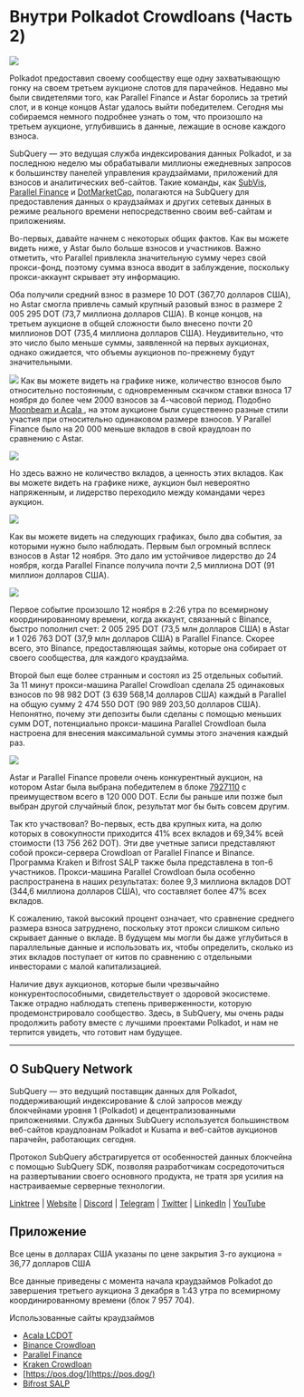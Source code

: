 # Внутри Polkadot Crowdloans (Часть 2)

![](https://miro.medium.com/max/1400/0*MqQhXJbmnfMSqf-8)

Polkadot предоставил своему сообществу еще одну захватывающую гонку на своем третьем аукционе слотов для парачейнов. Недавно мы были свидетелями того, как Parallel Finance и Astar боролись за третий слот, и в конце концов Astar удалось выйти победителем. Сегодня мы собираемся немного подробнее узнать о том, что произошло на третьем аукционе, углубившись в данные, лежащие в основе каждого взноса.

SubQuery — это ведущая служба индексирования данных Polkadot, и за последнюю неделю мы обрабатывали миллионы ежедневных запросов к большинству панелей управления краудзаймами, приложений для взносов и аналитических веб-сайтов. Такие команды, как [SubVis](https://www.subvis.io/), [Parallel Finance](https://parallel.fi/) и [DotMarketCap](https://dotmarketcap.com/), полагаются на SubQuery для предоставления данных о краудзаймах и других сетевых данных в режиме реального времени непосредственно своим веб-сайтам и приложениям.

Во-первых, давайте начнем с некоторых общих фактов. Как вы можете видеть ниже, у Astar было больше взносов и участников. Важно отметить, что Parallel привлекла значительную сумму через свой прокси-фонд, поэтому сумма взноса вводит в заблуждение, поскольку прокси-аккаунт скрывает эту информацию.

Оба получили средний взнос в размере 10 DOT (367,70 долларов США), но Astar смогла привлечь самый крупный разовый взнос в размере 2 005 295 DOT (73,7 миллиона долларов США). В конце концов, на третьем аукционе в общей сложности было внесено почти 20 миллионов DOT (735,4 миллиона долларов США). Неудивительно, что это число было меньше суммы, заявленной на первых аукционах, однако ожидается, что объемы аукционов по-прежнему будут значительными.

![](https://miro.medium.com/max/1920/1*cHMt10lANsqtkLYHCv6iWg.png) Как вы можете видеть на графике ниже, количество взносов было относительно постоянным, с одновременным скачком ставки взноса 17 ноября до более чем 2000 взносов за 4-часовой период. Подобно [Moonbeam и Acala ](./20211124-polkadot-crowdloans.md), на этом аукционе были существенно разные стили участия при относительно одинаковом размере взносов. У Parallel Finance было на 20 000 меньше вкладов в свой краудлоан по сравнению с Astar.

![](https://miro.medium.com/max/1920/0*QLdNkyaQBBj3L9Eu)

Но здесь важно не количество вкладов, а ценность этих вкладов. Как вы можете видеть на графике ниже, аукцион был невероятно напряженным, и лидерство переходило между командами через аукцион.

![](https://miro.medium.com/max/1920/0*AGGfB2oBSwoplGhv)

Как вы можете видеть на следующих графиках, было два события, за которыми нужно было наблюдать. Первым был огромный всплеск взносов в Astar 12 ноября. Это дало им устойчивое лидерство до 24 ноября, когда Parallel Finance получила почти 2,5 миллиона DOT (91 миллион долларов США).

![](https://miro.medium.com/max/1920/0*UK4Drn6LXcjebF_V)

Первое событие произошло 12 ноября в 2:26 утра по всемирному координированному времени, когда аккаунт, связанный с Binance, быстро пополнил счет: 2 005 295 DOT (73,5 млн долларов США) в Astar и 1 026 763 DOT (37,9 млн долларов США) в Parallel Finance. Скорее всего, это Binance, предоставляющая займы, которые она собирает от своего сообщества, для каждого краудзайма.

Второй был еще более странным и состоял из 25 отдельных событий. За 11 минут прокси-машина Parallel Crowdloan сделала 25 одинаковых взносов по 98 982 DOT (3 639 568,14 долларов США) каждый в Parallel на общую сумму 2 474 550 DOT (90 989 203,50 долларов США). Непонятно, почему эти депозиты были сделаны с помощью меньших сумм DOT, потенциально прокси-машина Parallel Crowdloan была настроена для внесения максимальной суммы этого значения каждый раз.

![](https://miro.medium.com/max/1920/0*ZErTVoVAvSJvaIsL)

Astar и Parallel Finance провели очень конкурентный аукцион, на котором Astar была выбрана победителем в блоке [7927110](https://polkadot.subscan.io/block/7927110) с преимуществом всего в 120 000 DOT. Если бы раньше или позже был выбран другой случайный блок, результат мог бы быть совсем другим.

Так кто участвовал? Во-первых, есть два крупных кита, на долю которых в совокупности приходится 41% всех вкладов и 69,34% всей стоимости (13 756 262 DOT). Эти две учетные записи представляют собой прокси-сервера Crowdloan от Parallel Finance и Binance. Программа Kraken и Bifrost SALP также была представлена в топ-6 участников. Прокси-машина Parallel Crowdloan была особенно распространена в наших результатах: более 9,3 миллиона вкладов DOT (344,6 миллиона долларов США), что составляет более 47% всех вкладов.

К сожалению, такой высокий процент означает, что сравнение среднего размера взноса затруднено, поскольку этот прокси слишком сильно скрывает данные о вкладе. В будущем мы могли бы даже углубиться в параллельные данные и использовать их, чтобы определить, сколько из этих вкладов поступает от китов по сравнению с отдельными инвесторами с малой капитализацией.

Наличие двух аукционов, которые были чрезвычайно конкурентоспособными, свидетельствует о здоровой экосистеме. Также отрадно наблюдать степень приверженности, которую продемонстрировало сообщество. Здесь, в SubQuery, мы очень рады продолжить работу вместе с лучшими проектами Polkadot, и нам не терпится увидеть, что готовит нам будущее.

---

## О SubQuery Network

SubQuery — это ведущий поставщик данных для Polkadot, поддерживающий индексирование & слой запросов между блокчейнами уровня 1 (Polkadot) и децентрализованными приложениями. Служба данных SubQuery используется большинством веб-сайтов краудлоанам Polkadot и Kusama и веб-сайтов аукционов парачейн, работающих сегодня.

Протокол SubQuery абстрагируется от особенностей данных блокчейна с помощью SubQuery SDK, позволяя разработчикам сосредоточиться на развертывании своего основного продукта, не тратя зря усилия на настраиваемые серверные технологии.

​​​​[Linktree](https://linktr.ee/subquerynetwork) | [Website](https://subquery.network/) | [Discord](https://discord.com/invite/78zg8aBSMG) | [Telegram](https://t.me/subquerynetwork) | [Twitter](https://twitter.com/subquerynetwork) | [LinkedIn](https://www.linkedin.com/company/subquery) | [YouTube](https://www.youtube.com/channel/UCi1a6NUUjegcLHDFLr7CqLw)

## Приложение

Все цены в долларах США указаны по цене закрытия 3-го аукциона = 36,77 долларов США

Все данные приведены с момента начала краудзаймов Polkadot до завершения третьего аукциона 3 декабря в 1:43 утра по всемирному координированному времени (блок 7 957 704).

Использованные сайты краудзаймов

- [Acala LCDOT](https://medium.com/acalanetwork/acala-liquid-crowdloan-dot-lcdot-launch-on-polkadot-f28d8f561157)
- [Binance Crowdloan](https://www.binance.com/en/dotslot)
- [Parallel Finance](https://crowdloan.parallel.fi/#/auction/polkadot)
- [Kraken Crowdloan](https://www.kraken.com/learn/parachain-auctions)
- [https://pos.dog/](https://pos.dog/)
- [Bifrost SALP](https://medium.com/bifrost-finance/bifrost-announces-slot-auction-liquidity-protocol-salp-weekly-report-51-57a7f69aad34)
